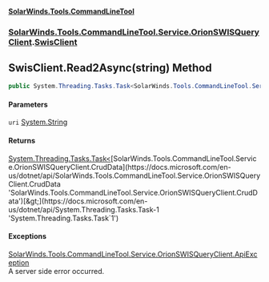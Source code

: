 #### [SolarWinds.Tools.CommandLineTool](index.md 'index')
### [SolarWinds.Tools.CommandLineTool.Service.OrionSWISQueryClient](index.md#SolarWinds.Tools.CommandLineTool.Service.OrionSWISQueryClient 'SolarWinds.Tools.CommandLineTool.Service.OrionSWISQueryClient').[SwisClient](SwisClient.md 'SolarWinds.Tools.CommandLineTool.Service.OrionSWISQueryClient.SwisClient')

## SwisClient.Read2Async(string) Method

```csharp
public System.Threading.Tasks.Task<SolarWinds.Tools.CommandLineTool.Service.OrionSWISQueryClient.CrudData> Read2Async(string uri);
```
#### Parameters

<a name='SolarWinds.Tools.CommandLineTool.Service.OrionSWISQueryClient.SwisClient.Read2Async(string).uri'></a>

`uri` [System.String](https://docs.microsoft.com/en-us/dotnet/api/System.String 'System.String')

#### Returns
[System.Threading.Tasks.Task&lt;](https://docs.microsoft.com/en-us/dotnet/api/System.Threading.Tasks.Task-1 'System.Threading.Tasks.Task`1')[SolarWinds.Tools.CommandLineTool.Service.OrionSWISQueryClient.CrudData](https://docs.microsoft.com/en-us/dotnet/api/SolarWinds.Tools.CommandLineTool.Service.OrionSWISQueryClient.CrudData 'SolarWinds.Tools.CommandLineTool.Service.OrionSWISQueryClient.CrudData')[&gt;](https://docs.microsoft.com/en-us/dotnet/api/System.Threading.Tasks.Task-1 'System.Threading.Tasks.Task`1')

#### Exceptions

[SolarWinds.Tools.CommandLineTool.Service.OrionSWISQueryClient.ApiException](https://docs.microsoft.com/en-us/dotnet/api/SolarWinds.Tools.CommandLineTool.Service.OrionSWISQueryClient.ApiException 'SolarWinds.Tools.CommandLineTool.Service.OrionSWISQueryClient.ApiException')  
A server side error occurred.